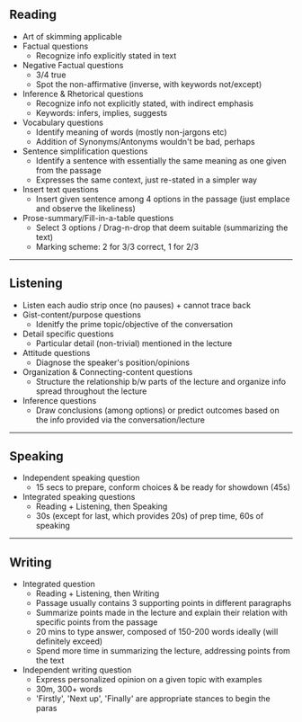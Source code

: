 ## Reading
- Art of skimming applicable
- Factual questions
    - Recognize info explicitly stated in text
- Negative Factual questions
    - 3/4 true
    - Spot the non-affirmative (inverse, with keywords not/except)
- Inference & Rhetorical questions
    - Recognize info not explicitly stated, with indirect emphasis
    - Keywords: infers, implies, suggests
- Vocabulary questions
    - Identify meaning of words (mostly non-jargons etc) 
    - Addition of Synonyms/Antonyms wouldn't be bad, perhaps
- Sentence simplification questions
    - Identify a sentence with essentially the same meaning as one given from the passage
    - Expresses the same context, just re-stated in a simpler way  
- Insert text questions
    - Insert given sentence among 4 options in the passage (just emplace and observe the likeliness)
- Prose-summary/Fill-in-a-table questions
    - Select 3 options / Drag-n-drop that deem suitable (summarizing the text)
    - Marking scheme: 2 for 3/3 correct, 1 for 2/3 

---
## Listening
- Listen each audio strip once (no pauses) + cannot trace back
- Gist-content/purpose questions
    - Idenitfy the prime topic/objective of the conversation
- Detail specific questions
    - Particular detail (non-trivial) mentioned in the lecture
- Attitude questions
    - Diagnose the speaker's position/opinions
- Organization & Connecting-content questions
    - Structure the relationship b/w parts of the lecture and organize info spread throughout the lecture 
- Inference questions
    - Draw conclusions (among options) or predict outcomes based on the info provided via the conversation/lecture

---
## Speaking
- Independent speaking question
    - 15 secs to prepare, conform choices & be ready for showdown (45s)
- Integrated speaking questions 
    - Reading + Listening, then Speaking 
    - 30s (except for last, which provides 20s) of prep time, 60s of speaking

---
## Writing
- Integrated question 
    - Reading + Listening, then Writing
    - Passage usually contains 3 supporting points in different paragraphs
    - Summarize points made in the lecture and explain their relation with specific points from the passage
    - 20 mins to type answer, composed of 150-200 words ideally (will definitely exceed)
    - Spend more time in summarizing the lecture, addressing points from the text
- Independent writing question
    - Express personalized opinion on a given topic with examples
    - 30m, 300+ words
    - 'Firstly', 'Next up', 'Finally' are appropriate stances to begin the paras 
    

